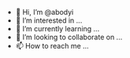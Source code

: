 - 👋 Hi, I’m @abodyi
- 👀 I’m interested in ...
- 🌱 I’m currently learning ...
- 💞️ I’m looking to collaborate on ...
- 📫 How to reach me ...

<!---
abodyi/abodyi is a ✨ special ✨ repository because its `README.md` (this file) appears on your GitHub profile.
You can click the Preview link to take a look at your changes.
--->
